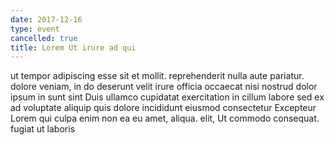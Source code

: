 ```yaml
---
date: 2017-12-16
type: event
cancelled: true
title: Lorem Ut irure ad qui
---
```

ut tempor adipiscing esse sit et mollit. reprehenderit nulla aute pariatur. dolore veniam, in do deserunt velit irure officia occaecat nisi nostrud dolor ipsum in sunt sint Duis ullamco cupidatat exercitation in cillum labore sed ex ad voluptate aliquip quis dolore incididunt eiusmod consectetur Excepteur Lorem qui culpa enim non ea eu amet, aliqua. elit, Ut commodo consequat. fugiat ut laboris